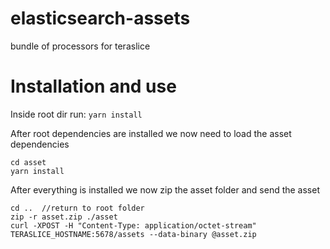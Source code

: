 # elasticsearch-assets
bundle of processors for teraslice

# Installation and use

Inside root dir run:
```yarn install```

After root dependencies are installed we now need to load the asset dependencies

```
cd asset
yarn install
```

After everything is installed we now zip the asset folder and send the asset
```
cd ..  //return to root folder
zip -r asset.zip ./asset
curl -XPOST -H "Content-Type: application/octet-stream" TERASLICE_HOSTNAME:5678/assets --data-binary @asset.zip
```